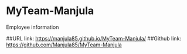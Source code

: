 # MyTeam-Manjula
Employee information

##URL link: https://manjula85.github.io/MyTeam-Manjula/
##Github link: https://github.com/Manjula85/MyTeam-Manjula
